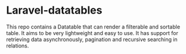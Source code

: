 # Laravel-datatables
This repo contains a Datatable that can render a filterable and sortable table. It aims to be very lightweight and easy to use. It has support for retrieving data asynchronously, pagination and recursive searching in relations.
